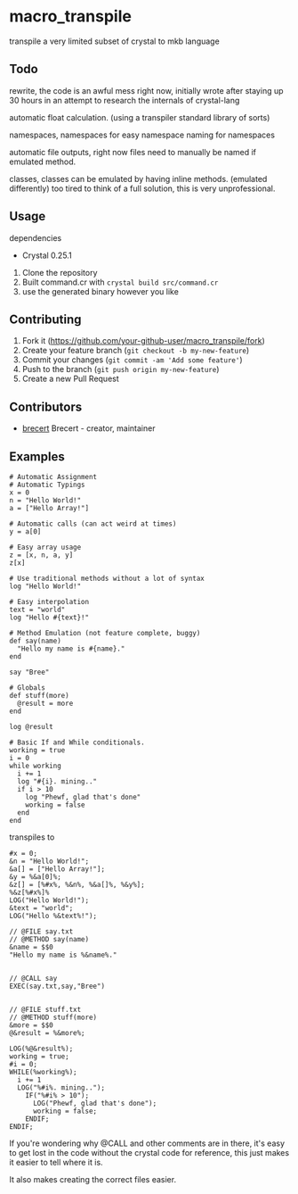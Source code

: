 # macro_transpile
transpile a very limited subset of crystal to mkb language

## Todo
rewrite, the code is an awful mess right now, initially wrote after staying up 30 hours in an attempt to research the internals of crystal-lang

automatic float calculation. (using a transpiler standard library of sorts)

namespaces, namespaces for easy namespace naming for namespaces

automatic file outputs, right now files need to manually be named if emulated method.

classes, classes can be emulated by having inline methods. (emulated differently)
too tired to think of a full solution, this is very unprofessional.


## Usage
dependencies
  - Crystal 0.25.1
  
1. Clone the repository
2. Built command.cr with `crystal build src/command.cr` 
3. use the generated binary however you like

## Contributing

1. Fork it (<https://github.com/your-github-user/macro_transpile/fork>)
2. Create your feature branch (`git checkout -b my-new-feature`)
3. Commit your changes (`git commit -am 'Add some feature'`)
4. Push to the branch (`git push origin my-new-feature`)
5. Create a new Pull Request

## Contributors

- [brecert](https://github.com/brecert) Brecert - creator, maintainer


## Examples
```cr
# Automatic Assignment
# Automatic Typings
x = 0
n = "Hello World!"
a = ["Hello Array!"]

# Automatic calls (can act weird at times)
y = a[0]

# Easy array usage
z = [x, n, a, y]
z[x]

# Use traditional methods without a lot of syntax
log "Hello World!"

# Easy interpolation
text = "world"
log "Hello #{text}!"

# Method Emulation (not feature complete, buggy)
def say(name)
  "Hello my name is #{name}."
end

say "Bree"

# Globals
def stuff(more)
  @result = more
end

log @result

# Basic If and While conditionals.
working = true
i = 0
while working
  i += 1
  log "#{i}. mining.."
  if i > 10
    log "Phewf, glad that's done"
    working = false
  end
end
```
transpiles to
```
#x = 0;
&n = "Hello World!";
&a[] = ["Hello Array!"];
&y = %&a[0]%;
&z[] = [%#x%, %&n%, %&a[]%, %&y%];
%&z[%#x%]%
LOG("Hello World!");
&text = "world";
LOG("Hello %&text%!");

// @FILE say.txt
// @METHOD say(name)
&name = $$0
"Hello my name is %&name%."


// @CALL say
EXEC(say.txt,say,"Bree")


// @FILE stuff.txt
// @METHOD stuff(more)
&more = $$0
@&result = %&more%;

LOG(%@&result%);
working = true;
#i = 0;
WHILE(%working%);
  i += 1
  LOG("%#i%. mining..");
    IF("%#i% > 10");
      LOG("Phewf, glad that's done");
      working = false;
    ENDIF;
ENDIF;
```

If you're wondering why @CALL and other comments are in there, it's easy to get lost in the code without the crystal code for reference, this just makes it easier to tell where it is.

It also makes creating the correct files easier.
